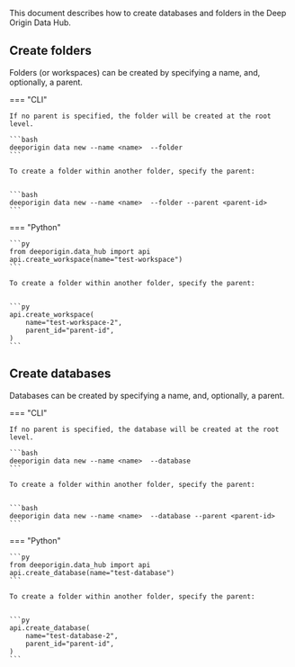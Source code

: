 This document describes how to create databases and folders in the Deep Origin Data Hub. 


## Create folders

Folders (or workspaces) can be created by specifying a name, and, optionally, a parent. 

=== "CLI"

    If no parent is specified, the folder will be created at the root level.

    ```bash
    deeporigin data new --name <name>  --folder
    ```

    To create a folder within another folder, specify the parent:


    ```bash
    deeporigin data new --name <name>  --folder --parent <parent-id>
    ```

=== "Python"

    ```py
    from deeporigin.data_hub import api
    api.create_workspace(name="test-workspace")
    ```

    To create a folder within another folder, specify the parent:


    ```py
    api.create_workspace(
        name="test-workspace-2",
        parent_id="parent-id",
    )
    ```

## Create databases

Databases can be created by specifying a name, and, optionally, a parent. 

=== "CLI"


    If no parent is specified, the database will be created at the root level.

    ```bash
    deeporigin data new --name <name>  --database
    ```

    To create a folder within another folder, specify the parent:


    ```bash
    deeporigin data new --name <name>  --database --parent <parent-id>
    ```

=== "Python"

    ```py
    from deeporigin.data_hub import api
    api.create_database(name="test-database")
    ```

    To create a folder within another folder, specify the parent:


    ```py
    api.create_database(
        name="test-database-2",
        parent_id="parent-id",
    )
    ```
